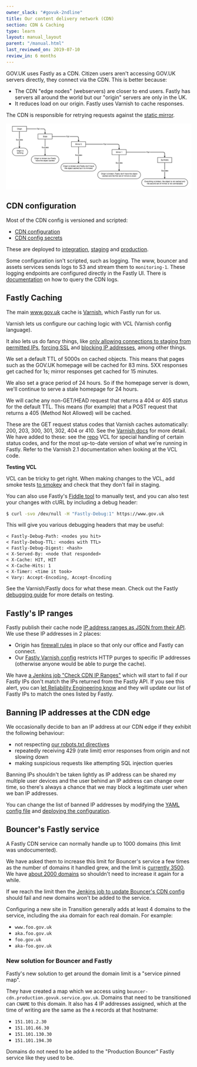 ```yaml
---
owner_slack: "#govuk-2ndline"
title: Our content delivery network (CDN)
section: CDN & Caching
type: learn
layout: manual_layout
parent: "/manual.html"
last_reviewed_on: 2019-07-10
review_in: 6 months
---
```


GOV.UK uses Fastly as a CDN. Citizen users aren't accessing GOV.UK servers
directly, they connect via the CDN. This is better because:

- The CDN "edge nodes" (webservers) are closer to end users. Fastly has
  servers all around the world but our "origin" servers are only in the UK.
- It reduces load on our origin. Fastly uses Varnish to cache responses.

The CDN is responsible for retrying requests against the
[static mirror](/manual/fall-back-to-mirror.html).

![image](images/cdn-mirror-configuration.png)

## CDN configuration

Most of the CDN config is versioned and scripted:

- [CDN configuration](https://github.com/alphagov/govuk-cdn-config/)
- [CDN config secrets](https://github.com/alphagov/govuk-cdn-config-secrets)

These are deployed to [integration][integration_cdn], [staging][staging_cdn]
and [production][production_cdn].

Some configuration isn't scripted, such as logging. The www, bouncer and assets
services sends logs to S3 and stream them to `monitoring-1`. These logging
endpoints are configured directly in the Fastly UI. There is
[documentation](/manual/query-cdn-logs.html) on how to query the CDN logs.

[integration_cdn]: https://deploy.integration.publishing.service.gov.uk/job/Deploy_CDN/
[staging_cdn]: https://deploy.staging.publishing.service.gov.uk/job/Deploy_CDN/
[production_cdn]: https://deploy.publishing.service.gov.uk/job/Deploy_CDN/

## Fastly Caching

The main www.gov.uk cache is
[Varnish](https://varnish-cache.org/docs/2.1/index.html), which Fastly run for
us.

Varnish lets us configure our caching logic with VCL (Varnish config language).

It also lets us do fancy things, like [only allowing connections to staging from permitted IPs](https://github.com/alphagov/govuk-cdn-config/blob/master/vcl_templates/www.vcl.erb#L193), [forcing SSL](https://github.com/alphagov/govuk-cdn-config/blob/master/vcl_templates/www.vcl.erb#L214) and [blocking IP addresses](https://github.com/alphagov/govuk-cdn-config/blob/master/vcl_templates/www.vcl.erb#L200), among other things.

We set a default TTL of 5000s on cached objects. This means that pages such as
the GOV.UK homepage will be cached for 83 mins. 5XX responses get cached for
1s; mirror responses get cached for 15 minutes.

We also set a grace period of 24 hours. So if the homepage server is down,
we'll continue to serve a stale homepage for 24 hours.

We will cache any non-GET/HEAD request that returns a 404 or 405 status for the
default TTL. This means (for example) that a POST request that returns a 405
(Method Not Allowed) will be cached.

These are the GET request status codes that Varnish caches automatically:
200, 203, 300, 301, 302, 404 or 410. See the [Varnish docs](https://varnish-cache.org/docs/2.1/reference/vcl.html#variables)
for more detail. We have added to these: see the [repo](https://github.com/alphagov/govuk-cdn-config)
VCL for special handling of certain status codes, and for the most up-to-date
version of what we're running in Fastly.
Refer to the Varnish 2.1 documentation when looking at the VCL code.

**Testing VCL**

VCL can be tricky to get right. When making changes to the VCL, add smoke tests
[to smokey](https://github.com/alphagov/smokey/blob/master/features/caching.feature)
and check that they don't fail in staging.

You can also use Fastly's [Fiddle tool](https://fiddle.fastlydemo.net/) to
manually test, and you can also test your changes with cURL by including a
debug header:

```sh
$ curl -svo /dev/null -H "Fastly-Debug:1" https://www.gov.uk
```

This will give you various debugging headers that may be useful:

```
< Fastly-Debug-Path: <nodes you hit>
< Fastly-Debug-TTL: <nodes with TTL>
< Fastly-Debug-Digest: <hash>
< X-Served-By: <node that responded>
< X-Cache: HIT, HIT
< X-Cache-Hits: 1
< X-Timer: <time it took>
< Vary: Accept-Encoding, Accept-Encoding
```

See the Varnish/Fastly docs for what these mean. Check out the Fastly
[debugging guide](https://docs.fastly.com/guides/debugging/checking-cache#using-curl)
for more details on testing.

## Fastly's IP ranges

Fastly publish their cache node
[IP address ranges as JSON from their API][fastly_ips]. We use these IP
addresses in 2 places:

- Origin has [firewall rules][] in place so that only our office and Fastly
  can connect.
- Our [Fastly Varnish config][vcl_config] restricts HTTP purges to specific
  IP addresses (otherwise anyone would be able to purge the cache).

We have [a Jenkins job "Check CDN IP Ranges"][check-cdn-ip-ranges] which will
start to fail if our Fastly IPs don't match the IPs returned from the Fastly
API. If you see this alert, you can
[let Reliability Engineering know][raise-with-re] and they will update our
list of Fastly IPs to match the ones listed by Fastly.

[fastly_ips]: https://api.fastly.com/public-ip-list
[firewall rules]: https://github.com/alphagov/govuk-provisioning/blob/master/vcloud-edge_gateway/vars/production_carrenza_vars.yaml
[vcl_config]: https://github.com/alphagov/govuk-cdn-config/
[check-cdn-ip-ranges]: https://deploy.publishing.service.gov.uk/job/Check_CDN_IP_Ranges/
[raise-with-re]: raising-issues-with-reliability-engineering.html

## Banning IP addresses at the CDN edge

We occasionally decide to ban an IP address at our CDN edge if they exhibit the
following behaviour:

- not respecting [our robots.txt directives][robots]
- repeatedly receiving 429 (rate limit) error responses from origin and not
  slowing down
- making suspicious requests like attempting SQL injection queries

[robots]: https://www.gov.uk/robots.txt

Banning IPs shouldn't be taken lightly as IP address can be shared my multiple
user devices and the user behind an IP address can change over time, so there's
always a chance that we may block a legitimate user when we ban IP addresses.

You can change the list of banned IP addresses by modifying the
[YAML config file][ip_ban_config] and [deploying the configuration][ip_ban_deploy].

[ip_ban_config]: https://github.com/alphagov/govuk-cdn-config-secrets/blob/master/fastly/dictionaries/config/ip_address_blacklist.yaml
[ip_ban_deploy]: https://deploy.publishing.service.gov.uk/job/Update_CDN_Dictionaries/build

## Bouncer's Fastly service

A Fastly CDN service can normally handle up to 1000 domains (this limit was
undocumented).

We have asked them to increase this limit for Bouncer's service a few times as
the number of domains it handled grew, and the limit is
[currently 3500](https://fastly.zendesk.com/requests/7356). We have
[about 2000 domains](https://transition.publishing.service.gov.uk/hosts)
so shouldn't need to increase it again for a while.

If we reach the limit then the [Jenkins job to update Bouncer's CDN
config](https://deploy.publishing.service.gov.uk/job/Bouncer_CDN/) should fail
and new domains won't be added to the service.

Configuring a new site in Transition generally adds at least 4 domains to the
service, including the `aka` domain for each real domain. For example:

-   `www.foo.gov.uk`
-   `aka.foo.gov.uk`
-   `foo.gov.uk`
-   `aka-foo.gov.uk`

### New solution for Bouncer and Fastly

Fastly's new solution to get around the domain limit is a "service pinned map".

They have created a map which we access using
`bouncer-cdn.production.govuk.service.gov.uk`.
Domains that need to be transitioned can `CNAME` to this domain. It also has
4 IP addresses assigned, which at the time of writing are the same as the `A`
records at that hostname:

- `151.101.2.30`
- `151.101.66.30`
- `151.101.130.30`
- `151.101.194.30`

Domains do not need to be added to the "Production Bouncer" Fastly service
like they used to be.
